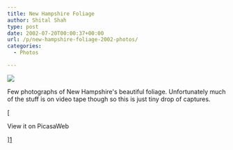 ```yaml
---
title: New Hampshire Foliage
author: Shital Shah
type: post
date: 2002-07-20T00:00:37+00:00
url: /p/new-hampshire-foliage-2002-photos/
categories:
  - Photos

---
```

[<img src="/images/posts/2004/03/nh_foliage.jpg" class="alignleft size-full" />][1]
  
Few photographs of New Hampshire's beautiful foliage. Unfortunately much of the stuff is on video tape though so this is just tiny drop of captures. 

[
  
View it on PicasaWeb
  
][1]

 [1]: https://picasaweb.google.com/111712720654017421562/NewHampshireFoliage?authuser=0&feat=directlink